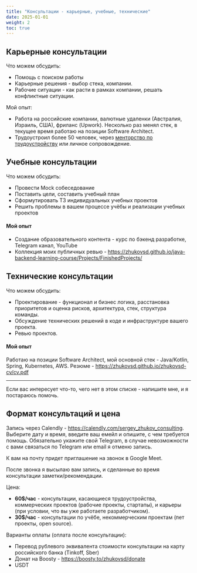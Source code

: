 ```yaml
---
title: "Консультации - карьерные, учебные, технические"
date: 2025-01-01
weight: 2
toc: true
---
```


## Карьерные консультации

Что можем обсудить:

- Помощь с поиском работы
- Карьерные решения - выбор стека, компании.
- Рабочие ситуации - как расти в рамках компании, решать конфликтные ситуации.

Мой опыт:

- Работа на российские компании, валютные удаленки (Австралия, Израиль, США), фриланс (Upwork). Несколько раз менял стек, в текущее время работаю на позиции Software Architect.
- Трудоустроил более 50 человек, через [менторство по трудоустройству](/services/employment-mentorship) или личное сопровождение.

## Учебные консультации

Что можем обсудить:

- Провести Mock собеседование
- Поставить цели, составить учебный план
- Сформутировать ТЗ индивидуальных учебных проектов
- Решить проблемы в вашем процессе учёбы и реализации учебных проектов

#### Мой опыт

- Создание образовательного контента - курс по бэкенд разработке, Telegram канал, YouTube
- Коллекция моих публичных ревью - https://zhukovsd.github.io/java-backend-learning-course/Projects/FinishedProjects/

## Технические консультации

Что можем обсудить:

- Проектирование - функционал и бизнес логика, расстановка приоритетов и оценка рисков, архитектура, стек, структура команды.
- Обсуждение технических решений в коде и инфраструктуре вашего проекта.
- Ревью проектов.

#### Мой опыт

Работаю на позиции Software Architect, мой основной стек - Java/Kotlin, Spring, Kubernetes, AWS. Резюме - https://zhukovsd.github.io/zhukovsd-cv/cv.pdf

---

Если вас интересует что-то, чего нет в этом списке - напишите мне, и я постараюсь помочь.

## Формат консультаций и цена

Запись через Calendly - https://calendly.com/sergey_zhukov_consulting. Выберите дату и время, введите ваш емейл и опишите, с чем требуется помощь. Обязательно укажите свой Telegram, в случае невозможности с вами связаться по Telegram или email я отменю запись.

К вам на почту придет приглашение на звонок в Google Meet.

После звонка я высылаю вам запись, и сделанные во время консультации заметки/рекомендации.

Цена:

- **60$/час** - консультации, касающиеся трудоустройства, коммерческих проектов (рабочие проекты, стартапы), и карьеры (при условии, что вы уже работаете разработчиком).
- **30$/час** - консультации по учёбе, некоммерческим проектам (пет проекты, open source).

Варианты оплаты (оплата после консультации):

- Перевод рублевого эквивалента стоимости консультации на карту российского банка (Tinkoff, Sber)
- Донат на Boosty - https://boosty.to/zhukovsd/donate
- USDT
